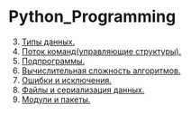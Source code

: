 # Python_Programming
3. [Типы данных.](/Lab3_AlinaSabitova.ipynb)
4. [Поток команд(управляющие структуры).](/Lab4.ipynb)
5. [Подпрограммы.](/Лаб5_AlinaSabitova.ipynb)
6. [Вычислительная сложность алгоритмов.]()
7. [Ошибки и исключения.]()
8. [Файлы и сериализация данных.]()
9. [Модули и пакеты.]()
